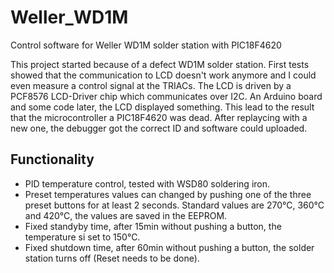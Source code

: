 # Weller_WD1M

Control software for Weller WD1M solder station with PIC18F4620


This project started because of a defect WD1M solder station. First tests showed that the communication to LCD doesn't work anymore and I could even measure a control signal at the TRIACs. 
The LCD is driven by a PCF8576 LCD-Driver chip which communicates over I2C. An Arduino board and some code later, the LCD displayed something. This lead to the result that the microcontroller a PIC18F4620 was dead. 
After replaycing with a new one, the debugger got the correct ID and software could uploaded.


## Functionality

- PID temperature control, tested with WSD80 soldering iron.
- Preset temperatures values can changed by pushing one of the three preset buttons for at least 2 seconds. Standard values are 270°C, 360°C and 420°C, the values are saved in the EEPROM.
- Fixed standyby time, after 15min without pushing a button, the temperature si set to 150°C.
- Fixed shutdown time, after 60min without pushing a button, the solder station turns off (Reset needs to be done).
